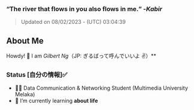 ### **<q>The river that flows in you also flows in me.</q>** -<em>Kabir</em>
> Updated on 08/02/2023 - (UTC) 03:04:39


## About Me

Howdy! 👋 I am *Gilbert Ng*（JP: ぎるばって呼んでいいよ ✌️）**

### Status [自分の情報]✅

- 🙍‍♂️ Data Communication & Networking Student (Multimedia University Melaka)
- 🌱 I’m currently learning **about life**



